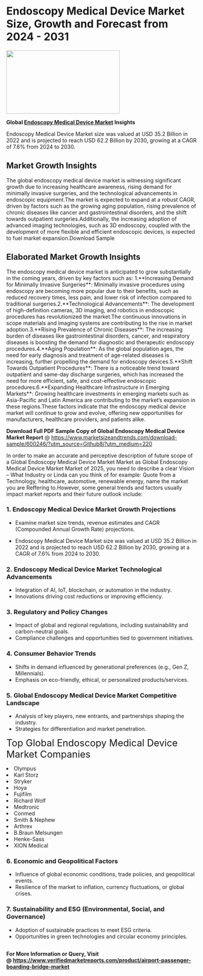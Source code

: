 <H1>Endoscopy Medical Device Market Size, Growth and Forecast from 2024 - 2031</H1><img class="aligncenter size-medium wp-image-584254" src="https://thirdeyenews.in/wp-content/uploads/2024/09/Global-Market-Research-300x168.jpeg" alt="" width="300" height="168" /><p><strong>Global&nbsp;<a href="https://www.marketsizeandtrends.com/download-sample/600246/?utm_source=Github8j?utm_medium=220">Endoscopy Medical Device Market</a> Insights</strong></p><p>Endoscopy Medical Device Market size was valued at USD 35.2 Billion in 2022 and is projected to reach USD 62.2 Billion by 2030, growing at a CAGR of 7.6% from 2024 to 2030.</p><p><h2>Market Growth Insights</h2> The global endoscopy medical device market is witnessing significant growth due to increasing healthcare awareness, rising demand for minimally invasive surgeries, and the technological advancements in endoscopic equipment.The market is expected to expand at a robust CAGR, driven by factors such as the growing aging population, rising prevalence of chronic diseases like cancer and gastrointestinal disorders, and the shift towards outpatient surgeries.Additionally, the increasing adoption of advanced imaging technologies, such as 3D endoscopy, coupled with the development of more flexible and efficient endoscopic devices, is expected to fuel market expansion.Download Sample <h2>Elaborated Market Growth Insights</h2> The endoscopy medical device market is anticipated to grow substantially in the coming years, driven by key factors such as: 1.**Increasing Demand for Minimally Invasive Surgeries**: Minimally invasive procedures using endoscopy are becoming more popular due to their benefits, such as reduced recovery times, less pain, and lower risk of infection compared to traditional surgeries.2.**Technological Advancements**: The development of high-definition cameras, 3D imaging, and robotics in endoscopic procedures has revolutionized the market.The continuous innovations in scope materials and imaging systems are contributing to the rise in market adoption.3.**Rising Prevalence of Chronic Diseases**: The increasing burden of diseases like gastrointestinal disorders, cancer, and respiratory diseases is boosting the demand for diagnostic and therapeutic endoscopy procedures.4.**Aging Population**: As the global population ages, the need for early diagnosis and treatment of age-related diseases is increasing, further propelling the demand for endoscopy devices.5.**Shift Towards Outpatient Procedures**: There is a noticeable trend toward outpatient and same-day discharge surgeries, which has increased the need for more efficient, safe, and cost-effective endoscopic procedures.6.**Expanding Healthcare Infrastructure in Emerging Markets**: Growing healthcare investments in emerging markets such as Asia-Pacific and Latin America are contributing to the market’s expansion in these regions.These factors indicate that the endoscopy medical device market will continue to grow and evolve, offering new opportunities for manufacturers, healthcare providers, and patients alike.</p><p><span class=""><strong>Download Full PDF Sample Copy of Global Endoscopy Medical Device Market Report</strong> @ <a href="https://www.marketsizeandtrends.com/download-sample/600246/?utm_source=Github8j?utm_medium=220" target="_blank">https://www.marketsizeandtrends.com/download-sample/600246/?utm_source=Github8j?utm_medium=220</a></span></p><p>In order to make an accurate and perceptive description of future scope of a Global&nbsp;Endoscopy Medical Device Market Market as Global&nbsp;Endoscopy Medical Device Market Market of 2025, you need to describe a clear Vision &ndash; What Industry or Linda can you think of for example: Quote from a Technology, healthcare, automotive, renewable energy, name the market you are Reffering to.However, some general trends and factors usually impact market reports and their future outlook include:</p><h3>1.&nbsp;<strong>Endoscopy Medical Device Market Growth Projections</strong></h3><ul><li>Examine market size trends, revenue estimates and CAGR (Compounded Annual Growth Rate) projections.</li><li><p>Endoscopy Medical Device Market size was valued at USD 35.2 Billion in 2022 and is projected to reach USD 62.2 Billion by 2030, growing at a CAGR of 7.6% from 2024 to 2030.</p></li></ul><h3>2.&nbsp;<strong>Endoscopy Medical Device Market Technological Advancements</strong></h3><ul><li>Integration of AI, IoT, blockchain, or automation in the industry.</li><li>Innovations driving cost reductions or improving efficiency.</li></ul><h3>3.&nbsp;<strong>Regulatory and Policy Changes</strong></h3><ul><li>Impact of global and regional regulations, including sustainability and carbon-neutral goals.</li><li>Compliance challenges and opportunities tied to government initiatives.</li></ul><h3>4.&nbsp;<strong>Consumer Behavior Trends</strong></h3><ul><li>Shifts in demand influenced by generational preferences (e.g., Gen Z, Millennials).</li><li>Emphasis on eco-friendly, ethical, or personalized products/services.</li></ul><h3>5.&nbsp;<strong>Global Endoscopy Medical Device Market Competitive Landscape</strong></h3><ul><li>Analysis of key players, new entrants, and partnerships shaping the industry.</li><li>Strategies for differentiation and market penetration.</li></ul><p data-pm-slice="1 1 []"><span style="color: inherit; font-family: inherit; font-size: 25px;">Top Global Endoscopy Medical Device Market Companies</span></p><div class="" data-test-id=""><p><li>Olympus</li><li> Karl Storz</li><li> Stryker</li><li> Hoya</li><li> Fujifilm</li><li> Richard Wolf</li><li> Medtronic</li><li> Conmed</li><li> Smith & Nephew</li><li> Arthrex</li><li> B.Braun Melsungen</li><li> Henke-Sass</li><li> XION Medical</li></p></div><h3>6.&nbsp;<strong>Economic and Geopolitical Factors</strong></h3><ul><li>Influence of global economic conditions, trade policies, and geopolitical events.</li><li>Resilience of the market to inflation, currency fluctuations, or global crises.</li></ul><h3>7.&nbsp;<strong>Sustainability and ESG (Environmental, Social, and Governance)</strong></h3><ul><li>Adoption of sustainable practices to meet ESG criteria.</li><li>Opportunities in green technologies and circular economy principles.</li></ul><h2><strong style="font-size: 14px;">For More Information or Query, Visit @&nbsp;</strong><a style="background-color: #ffffff; font-size: 14px;" href="https://www.marketsizeandtrends.com/report/endoscopy-medical-device-market/" target="_blank">https://www.verifiedmarketreports.com/product/airport-passenger-boarding-bridge-market</a></h2>